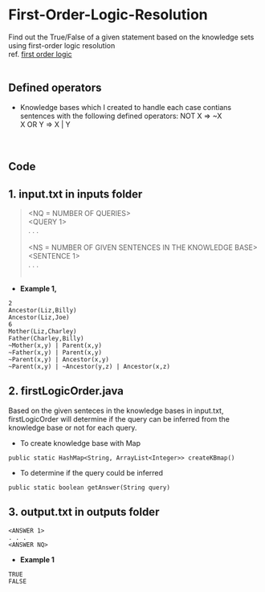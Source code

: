# First-Order-Logic-Resolution
Find out the True/False of a given statement based on the knowledge sets using first-order logic resolution<br />
ref. [first order logic](https://en.wikipedia.org/wiki/First-order_logic)
<br /><br />

## Defined operators
- Knowledge bases which I created to handle each case contians sentences with the following defined operators:
NOT X     =>     ~X<br />
X OR Y    =>     X | Y<br />
<br /><br />

## Code
## 1. input.txt in inputs folder
> <NQ = NUMBER OF QUERIES><br />
> <QUERY 1><br />
> . . .<br />
> <QUERY NQ><br />
> <NS = NUMBER OF GIVEN SENTENCES IN THE KNOWLEDGE BASE><br />
> <SENTENCE 1><br />
> . . .<br />
> <SENTENCE NS><br />

- __Example 1,__
```
2
Ancestor(Liz,Billy)
Ancestor(Liz,Joe)
6
Mother(Liz,Charley)
Father(Charley,Billy)
~Mother(x,y) | Parent(x,y)
~Father(x,y) | Parent(x,y)
~Parent(x,y) | Ancestor(x,y)
~Parent(x,y) | ~Ancestor(y,z) | Ancestor(x,z)
```

## 2. firstLogicOrder.java
Based on the given senteces in the knowledge bases in input.txt, firstLogicOrder will determine if the query can be inferred from the knowledge base or not for each query.
- To create knowledge base with Map
```
public static HashMap<String, ArrayList<Integer>> createKBmap()
```
- To determine if the query could be inferred
```
public static boolean getAnswer(String query)
```

## 3. output.txt in outputs folder
```
<ANSWER 1>
. . .
<ANSWER NQ>
```
  
- __Example 1__ <br />
```
TRUE
FALSE
```
